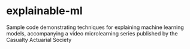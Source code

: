 # explainable-ml
Sample code demonstrating techniques for explaining machine learning models, accompanying a video microlearning series published by the Casualty Actuarial Society
